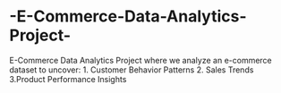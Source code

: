 # -E-Commerce-Data-Analytics-Project-
 E-Commerce Data Analytics Project where we analyze an e-commerce dataset to uncover: 1. Customer Behavior Patterns 2. Sales Trends 3.Product Performance Insights
